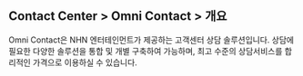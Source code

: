 ## Contact Center > Omni Contact > 개요
Omni Contact은 NHN 엔터테인먼트가 제공하는 고객센터 상담 솔루션입니다. 상담에 필요한 다양한 솔루션을 통합 및 개별 구축하여 가능하며, 최고 수준의 상담서비스를 합리적인 가격으로 이용하실 수 있습니다.
